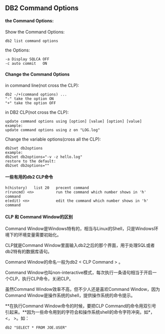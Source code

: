 

## DB2 Command Options

#### the Command Options:

Show the Command Options:

	db2 list command options

the Options:

	-a Display SQLCA OFF  
	-c auto commit   ON
    

#### Change the Command Options

in command line(not cross the CLP): 

	db2 -/+(command options) ...  
	"-" take the option ON  
	"+" take the option OFF  

in DB2 CLP(not cross the CLP):

	update command options using [option] [value] [option] [value]  
	example:  
	update command options using z on "LOG.log"  

Change the variable options(cross all the CLP):

	db2set db2options  
	example:  
	db2set db2options="-v -z hello.log"  
	restore to the default:  
	db2set db2options=""

#### 一些有用的db2 CLP命令

	h(history)   list 20   precent command
	r(runcmd) <n>          run the command which number shows in 'h' command
	e(edit) <n>            edit the command which number shows in 'h' command

#### CLP 和 Command Window的区别

Command Window是Windows特有的，相当与Linux的Shell，只是Windows环境下的环境变量需要初始化。

CLP就是Command Window里面输入db2之后的那个界面，用于处理SQL或者db2特有的数据库语句。

Command Window的命名一般为db2 < CLP Command > 。

Command Window也叫non-interactive模式，每次执行一条语句相当于开启一个CLP，执行CLP命令，关闭CLP。

虽然Command Window效率不高，但不少人还是喜欢Command Window，因为Command Window是操作系统的shell，提供操作系统的命令提示。

**在执行Command Window命令的时候，要把CLP Command的命令用双引号引起来。**因为一些命令用到的字符会和操作系统shell的命令字符冲突。如\*， <， >。如：

	db2 "SELECT * FROM JOE.USER"

